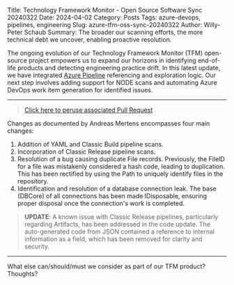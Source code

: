 Title: Technology Framework Monitor - Open Source Software Sync 20240322
Date: 2024-04-02
Category: Posts
Tags: azure-devops, pipelines, engineering
Slug: azure-tfm-oss-sync-20240322
Author: Willy-Peter Schaub
Summary: The broader our scanning efforts, the more technical debt we uncover, enabling proactive resolution.

The ongoing evolution of our Technology Framework Monitor (TFM) open-source project empowers us to expand our horizons in identifying end-of-life products and detecting engineering practice drift. In this latest update, we have integrated [Azure Pipeline](https://learn.microsoft.com/en-us/azure/devops/pipelines/get-started/what-is-azure-pipelines?view=azure-devops) referencing and exploration logic. Our next step involves adding support for NODE scans and automating Azure DevOps work item generation for identified issues.

---

>
> [Click here to peruse associated Pull Request](https://github.com/WorkSafeBC-Common-Engineering/AzureDevOps.Automation.Pipeline.Templates.v2/pull/27)
>

Changes as documented by Andreas Mertens encompasses four main changes:

1. Addition of YAML and Classic Build pipeline scans.
2. Incorporation of Classic Release pipeline scans.
3. Resolution of a bug causing duplicate File records. Previously, the FileID for a file was mistakenly considered a hash code, leading to duplication. This has been rectified by using the Path to uniquely identify files in the repository.
4. Identification and resolution of a database connection leak. The base (DBCore) of all connections has been made IDisposable, ensuring proper disposal once the connection's work is completed.

>
> **UPDATE**: A known issue with Classic Release pipelines, particularly regarding Artifacts, has been addressed in the code update. The auto-generated code from JSON contained a reference to internal information as a field, which has been removed for clarity and security.
>

---

What else can/should/must we consider as part of our TFM product? Thoughts?
